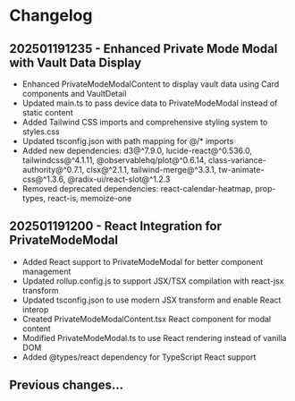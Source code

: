 # Changelog

## 202501191235 - Enhanced Private Mode Modal with Vault Data Display

- Enhanced PrivateModeModalContent to display vault data using Card components and VaultDetail
- Updated main.ts to pass device data to PrivateModeModal instead of static content
- Added Tailwind CSS imports and comprehensive styling system to styles.css
- Updated tsconfig.json with path mapping for @/\* imports
- Added new dependencies: d3@^7.9.0, lucide-react@^0.536.0, tailwindcss@^4.1.11, @observablehq/plot@^0.6.14, class-variance-authority@^0.7.1, clsx@^2.1.1, tailwind-merge@^3.3.1, tw-animate-css@^1.3.6, @radix-ui/react-slot@^1.2.3
- Removed deprecated dependencies: react-calendar-heatmap, prop-types, react-is, memoize-one

## 202501191200 - React Integration for PrivateModeModal

- Added React support to PrivateModeModal for better component management
- Updated rollup.config.js to support JSX/TSX compilation with react-jsx transform
- Updated tsconfig.json to use modern JSX transform and enable React interop
- Created PrivateModeModalContent.tsx React component for modal content
- Modified PrivateModeModal.ts to use React rendering instead of vanilla DOM
- Added @types/react dependency for TypeScript React support

## Previous changes...
